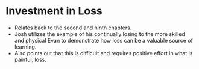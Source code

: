 # Investment in Loss

* Relates back to the second and ninth chapters.
* Josh utilizes the example of his continually losing to the more skilled and physical Evan to demonstrate how loss can be a valuable source of learning.
* Also points out that this is difficult and requires positive effort in what is painful, loss.
